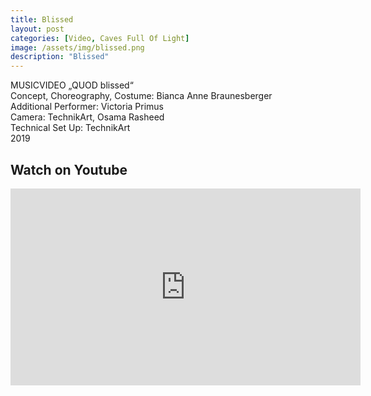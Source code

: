 ```yaml
---
title: Blissed
layout: post
categories: [Video, Caves Full Of Light]
image: /assets/img/blissed.png
description: "Blissed"
---
```


MUSICVIDEO „QUOD blissed“  
Concept, Choreography, Costume: Bianca Anne Braunesberger  
Additional Performer: Victoria Primus  
Camera: TechnikArt, Osama Rasheed  
Technical Set Up: TechnikArt  
2019  


## Watch on Youtube
<iframe width="560" height="315" src="https://www.youtube.com/embed/Z_ROFI-RR8g" title="YouTube video player" frameborder="0" allow="accelerometer; autoplay; clipboard-write; encrypted-media; gyroscope; picture-in-picture" allowfullscreen></iframe>
